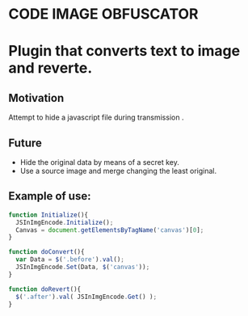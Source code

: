 # CODE IMAGE OBFUSCATOR

# Plugin that converts text to image and reverte.

## Motivation
Attempt to hide a javascript file during transmission .

## Future
* Hide the original data by means of a secret key.
* Use a source image and merge changing the least original.

## Example of use:
```javascript
function Initialize(){
  JSInImgEncode.Initialize();
  Canvas = document.getElementsByTagName('canvas')[0];
}

function doConvert(){
  var Data = $('.before').val();
  JSInImgEncode.Set(Data, $('canvas'));
}

function doRevert(){
  $('.after').val( JSInImgEncode.Get() );
}
```